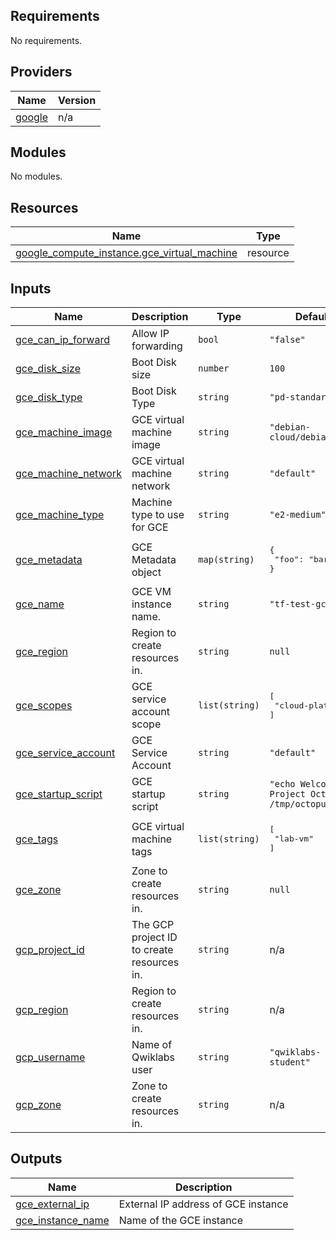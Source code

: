 ## Requirements

No requirements.

## Providers

| Name | Version |
|------|---------|
| <a name="provider_google"></a> [google](#provider\_google) | n/a |

## Modules

No modules.

## Resources

| Name | Type |
|------|------|
| [google_compute_instance.gce_virtual_machine](https://registry.terraform.io/providers/hashicorp/google/latest/docs/resources/compute_instance) | resource |

## Inputs

| Name | Description | Type | Default | Required |
|------|-------------|------|---------|:--------:|
| <a name="input_gce_can_ip_forward"></a> [gce\_can\_ip\_forward](#input\_gce\_can\_ip\_forward) | Allow IP forwarding | `bool` | `"false"` | no |
| <a name="input_gce_disk_size"></a> [gce\_disk\_size](#input\_gce\_disk\_size) | Boot Disk size | `number` | `100` | no |
| <a name="input_gce_disk_type"></a> [gce\_disk\_type](#input\_gce\_disk\_type) | Boot Disk Type | `string` | `"pd-standard"` | no |
| <a name="input_gce_machine_image"></a> [gce\_machine\_image](#input\_gce\_machine\_image) | GCE virtual machine image | `string` | `"debian-cloud/debian-11"` | no |
| <a name="input_gce_machine_network"></a> [gce\_machine\_network](#input\_gce\_machine\_network) | GCE virtual machine network | `string` | `"default"` | no |
| <a name="input_gce_machine_type"></a> [gce\_machine\_type](#input\_gce\_machine\_type) | Machine type to use for GCE | `string` | `"e2-medium"` | no |
| <a name="input_gce_metadata"></a> [gce\_metadata](#input\_gce\_metadata) | GCE Metadata object | `map(string)` | <pre>{<br>  "foo": "bar"<br>}</pre> | no |
| <a name="input_gce_name"></a> [gce\_name](#input\_gce\_name) | GCE VM instance name. | `string` | `"tf-test-gce"` | no |
| <a name="input_gce_region"></a> [gce\_region](#input\_gce\_region) | Region to create resources in. | `string` | `null` | no |
| <a name="input_gce_scopes"></a> [gce\_scopes](#input\_gce\_scopes) | GCE service account scope | `list(string)` | <pre>[<br>  "cloud-platform"<br>]</pre> | no |
| <a name="input_gce_service_account"></a> [gce\_service\_account](#input\_gce\_service\_account) | GCE Service Account | `string` | `"default"` | no |
| <a name="input_gce_startup_script"></a> [gce\_startup\_script](#input\_gce\_startup\_script) | GCE startup script | `string` | `"echo Welcome to Project Octopus > /tmp/octopus.txt"` | no |
| <a name="input_gce_tags"></a> [gce\_tags](#input\_gce\_tags) | GCE virtual machine tags | `list(string)` | <pre>[<br>  "lab-vm"<br>]</pre> | no |
| <a name="input_gce_zone"></a> [gce\_zone](#input\_gce\_zone) | Zone to create resources in. | `string` | `null` | no |
| <a name="input_gcp_project_id"></a> [gcp\_project\_id](#input\_gcp\_project\_id) | The GCP project ID to create resources in. | `string` | n/a | yes |
| <a name="input_gcp_region"></a> [gcp\_region](#input\_gcp\_region) | Region to create resources in. | `string` | n/a | yes |
| <a name="input_gcp_username"></a> [gcp\_username](#input\_gcp\_username) | Name of Qwiklabs user | `string` | `"qwiklabs-student"` | no |
| <a name="input_gcp_zone"></a> [gcp\_zone](#input\_gcp\_zone) | Zone to create resources in. | `string` | n/a | yes |

## Outputs

| Name | Description |
|------|-------------|
| <a name="output_gce_external_ip"></a> [gce\_external\_ip](#output\_gce\_external\_ip) | External IP address of GCE instance |
| <a name="output_gce_instance_name"></a> [gce\_instance\_name](#output\_gce\_instance\_name) | Name of the GCE instance |
